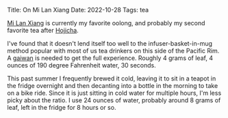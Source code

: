 Title: On Mi Lan Xiang
Date: 2022-10-28
Tags: tea

[Mi Lan Xiang](https://redblossomtea.com/products/mi-lan-xiang-honey-orchid) is currently my favorite oolong, and probably my second favorite tea after [Hojicha](/2021/09/hojicha/).

I've found that it doesn't lend itself too well to the infuser-basket-in-mug method popular with most of us tea drinkers on this side of the Pacific Rim. A [gaiwan](http://www.teanerd.com/2007/03/beginners-guide-to-gaiwans.html) is needed to get the full experience. Roughly 4 grams of leaf, 4 ounces of 190 degree Fahrenheit water, 30 seconds.

This past summer I frequently brewed it cold, leaving it to sit in a teapot in the fridge overnight and then decanting into a bottle in the morning to take on a bike ride. Since it is just sitting in cold water for multiple hours, I'm less picky about the ratio. I use 24 ounces of water, probably around 8 grams of leaf, left in the fridge for 8 hours or so.
